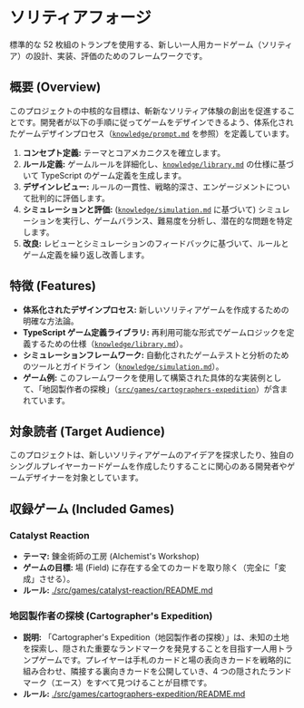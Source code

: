 # ソリティアフォージ

標準的な 52 枚組のトランプを使用する、新しい一人用カードゲーム（ソリティア）の設計、実装、評価のためのフレームワークです。

## 概要 (Overview)

このプロジェクトの中核的な目標は、斬新なソリティア体験の創出を促進することです。開発者が以下の手順に従ってゲームをデザインできるよう、体系化されたゲームデザインプロセス（[`knowledge/prompt.md`](./knowledge/prompt.md) を参照）を定義しています。

1.  **コンセプト定義:** テーマとコアメカニクスを確立します。
2.  **ルール定義:** ゲームルールを詳細化し、[`knowledge/library.md`](./knowledge/library.md) の仕様に基づいて TypeScript のゲーム定義を生成します。
3.  **デザインレビュー:** ルールの一貫性、戦略的深さ、エンゲージメントについて批判的に評価します。
4.  **シミュレーションと評価:** ([`knowledge/simulation.md`](./knowledge/simulation.md) に基づいて) シミュレーションを実行し、ゲームバランス、難易度を分析し、潜在的な問題を特定します。
5.  **改良:** レビューとシミュレーションのフィードバックに基づいて、ルールとゲーム定義を繰り返し改善します。

## 特徴 (Features)

- **体系化されたデザインプロセス:** 新しいソリティアゲームを作成するための明確な方法論。
- **TypeScript ゲーム定義ライブラリ:** 再利用可能な形式でゲームロジックを定義するための仕様（[`knowledge/library.md`](./knowledge/library.md)）。
- **シミュレーションフレームワーク:** 自動化されたゲームテストと分析のためのツールとガイドライン（[`knowledge/simulation.md`](./knowledge/simulation.md)）。
- **ゲーム例:** このフレームワークを使用して構築された具体的な実装例として、「地図製作者の探検」（[`src/games/cartographers-expedition`](./src/games/cartographers-expedition)）が含まれています。

## 対象読者 (Target Audience)

このプロジェクトは、新しいソリティアゲームのアイデアを探求したり、独自のシングルプレイヤーカードゲームを作成したりすることに関心のある開発者やゲームデザイナーを対象としています。

## 収録ゲーム (Included Games)

### Catalyst Reaction

- **テーマ:** 錬金術師の工房 (Alchemist's Workshop)
- **ゲームの目標:** 場 (Field) に存在する全てのカードを取り除く（完全に「変成」させる）。
- **ルール:** [./src/games/catalyst-reaction/README.md](./src/games/catalyst-reaction/README.md)

### 地図製作者の探検 (Cartographer's Expedition)

- **説明:** 「Cartographer's Expedition（地図製作者の探検）」は、未知の土地を探索し、隠された重要なランドマークを発見することを目指す一人用トランプゲームです。プレイヤーは手札のカードと場の表向きカードを戦略的に組み合わせ、隣接する裏向きカードを公開していき、4 つの隠されたランドマーク（エース）をすべて見つけることが目標です。
- **ルール:** [./src/games/cartographers-expedition/README.md](./src/games/cartographers-expedition/README.md)
